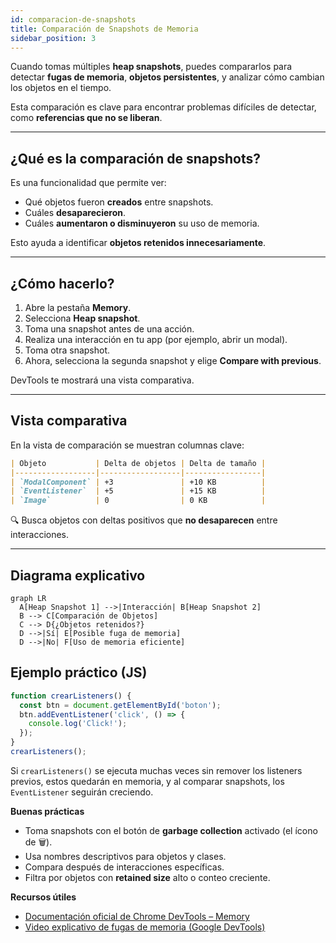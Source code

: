 ```yaml
---
id: comparacion-de-snapshots
title: Comparación de Snapshots de Memoria
sidebar_position: 3
---
```


Cuando tomas múltiples **heap snapshots**, puedes compararlos para detectar **fugas de memoria**, **objetos persistentes**, y analizar cómo cambian los objetos en el tiempo.

Esta comparación es clave para encontrar problemas difíciles de detectar, como **referencias que no se liberan**.

---

## ¿Qué es la comparación de snapshots?

Es una funcionalidad que permite ver:

- Qué objetos fueron **creados** entre snapshots.
- Cuáles **desaparecieron**.
- Cuáles **aumentaron o disminuyeron** su uso de memoria.

Esto ayuda a identificar **objetos retenidos innecesariamente**.

---

## ¿Cómo hacerlo?

1. Abre la pestaña **Memory**.
2. Selecciona **Heap snapshot**.
3. Toma una snapshot antes de una acción.
4. Realiza una interacción en tu app (por ejemplo, abrir un modal).
5. Toma otra snapshot.
6. Ahora, selecciona la segunda snapshot y elige **Compare with previous**.

DevTools te mostrará una vista comparativa.

---

## Vista comparativa

En la vista de comparación se muestran columnas clave:

```markdown
| Objeto           | Delta de objetos | Delta de tamaño |
|------------------|------------------|-----------------|
| `ModalComponent` | +3               | +10 KB          |
| `EventListener`  | +5               | +15 KB          |
| `Image`          | 0                | 0 KB            |
```
🔍 Busca objetos con deltas positivos que **no desaparecen** entre interacciones.

---

## Diagrama explicativo

```mermaid
graph LR
  A[Heap Snapshot 1] -->|Interacción| B[Heap Snapshot 2]
  B --> C[Comparación de Objetos]
  C --> D{¿Objetos retenidos?}
  D -->|Sí| E[Posible fuga de memoria]
  D -->|No| F[Uso de memoria eficiente]

```

##  Ejemplo práctico (JS)
```js
function crearListeners() {
  const btn = document.getElementById('boton');
  btn.addEventListener('click', () => {
    console.log('Click!');
  });
}
crearListeners();
```
Si `crearListeners()` se ejecuta muchas veces sin remover los listeners previos, estos quedarán en memoria, y al comparar snapshots, los `EventListener` seguirán creciendo.

 **Buenas prácticas**  
- Toma snapshots con el botón de **garbage collection** activado (el ícono de 🗑️).  
- Usa nombres descriptivos para objetos y clases.  
- Compara después de interacciones específicas.  
- Filtra por objetos con **retained size** alto o conteo creciente.  

**Recursos útiles**  
- [Documentación oficial de Chrome DevTools – Memory](https://developer.chrome.com/docs/devtools/memory/)  
- [Video explicativo de fugas de memoria (Google DevTools)](https://youtube.com/watch?v=ejV7YV_M3aE)  
